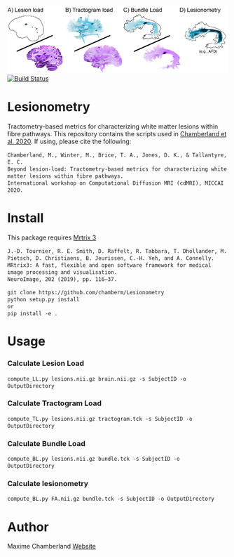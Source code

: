 ![Lesionometry](https://github.com/chamberm/Lesionometry/blob/main/ressources/banner.png)
[![Build Status](https://github.com/chamberm/Lesionometry/workflows/Python%20package/badge.svg)](https://github.com/chamberm/Lesionometry/actions)
# Lesionometry
Tractometry-based metrics for characterizing white matter lesions within fibre pathways. This repository contains the scripts used in [Chamberland et al. 2020](https://www.researchgate.net/publication/344378484_Beyond_lesion-load_Tractometry-based_metrics_for_characterizing_white_matter_lesions_within_fibre_pathways). If using, please cite the following:
```
Chamberland, M., Winter, M., Brice, T. A., Jones, D. K., & Tallantyre, E. C. 
Beyond lesion-load: Tractometry-based metrics for characterizing white matter lesions within fibre pathways. 
International workshop on Computational Diffusion MRI (cdMRI), MICCAI 2020.
```

# Install
This package requires [Mrtrix 3](http://mrtrix.readthedocs.io/en/latest/installation/linux_install.html)
```
J.-D. Tournier, R. E. Smith, D. Raffelt, R. Tabbara, T. Dhollander, M. Pietsch, D. Christiaens, B. Jeurissen, C.-H. Yeh, and A. Connelly. 
MRtrix3: A fast, flexible and open software framework for medical image processing and visualisation. 
NeuroImage, 202 (2019), pp. 116–37.
```

```
git clone https://github.com/chamberm/Lesionometry
python setup.py install
or
pip install -e .
```

# Usage
### Calculate Lesion Load
```
compute_LL.py lesions.nii.gz brain.nii.gz -s SubjectID -o OutputDirectory
```

### Calculate Tractogram Load
```
compute_TL.py lesions.nii.gz tractogram.tck -s SubjectID -o OutputDirectory
```

### Calculate Bundle Load
```
compute_BL.py lesions.nii.gz bundle.tck -s SubjectID -o OutputDirectory
```

### Calculate lesionometry
```
compute_BL.py FA.nii.gz bundle.tck -s SubjectID -o OutputDirectory
```

# Author
Maxime Chamberland [Website](https://chamberm.github.io/)